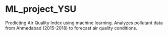 # ML_project_YSU
Predicting Air Quality Index using machine learning. Analyzes pollutant data from Ahmedabad (2015-2018) to forecast air quality conditions.
